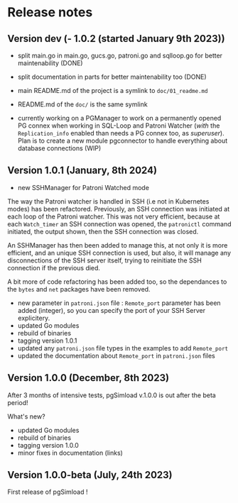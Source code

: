# Release notes

## Version dev (- 1.0.2 (started January 9th 2023))

- split main.go in main.go, gucs.go, patroni.go and sqlloop.go for better
  maintenability  (DONE)

- split documentation in parts for better maintenability too (DONE)

- main README.md of the project is a symlink to `doc/01_readme.md`

- README.md of the `doc/` is the same symlink

- currently working on a PGManager to work on a permanently opened PG connex
  when working in SQL-Loop and Patroni Watcher (*with* the `Replication_info`
  enabled than needs a PG connex too, as *superuser*). Plan is to create a 
  new module pgconnector to handle everything about database connections (WIP)


## Version 1.0.1 (January, 8th 2024)

- new SSHManager for Patroni Watched mode

The way the Patroni watcher is handled in SSH (i.e not in Kubernetes modes)
has been refactored. Previously, an SSH connection was initiated at each loop
of the Patroni watcher. This was not very efficient, because at each
`Watch_timer` an SSH connection was opened, the `patronictl` command
initiated, the output shown, then the SSH connection was closed.

An SSHManager has then been added to manage this, at not only it is more
efficient, and an unique SSH connection is used, but also, it will manage any
disconnections of the SSH server itself, trying to reinitiate the SSH
connection if the previous died.

A bit more of code refactoring has been added too, so the dependances to the
`bytes` and `net` packages have been removed.

- new parameter in `patroni.json` file : `Remote_port` parameter has been
  added (integer), so you can specify the port of your SSH Server explicitery.
- updated Go modules
- rebuild of binaries
- tagging version 1.0.1
- updated any `patroni.json` file types in the examples to add `Remote_port`
- updated the documentation about `Remote_port` in `patroni.json` files

## Version 1.0.0 (December, 8th 2023)

After 3 months of intensive tests, pgSimload v.1.0.0 is out after the beta
period!

What's new?
 - updated Go modules
 - rebuild of binaries
 - tagging version 1.0.0
 - minor fixes in documentation (links)

## Version 1.0.0-beta (July, 24th 2023)

First release of pgSimload !

